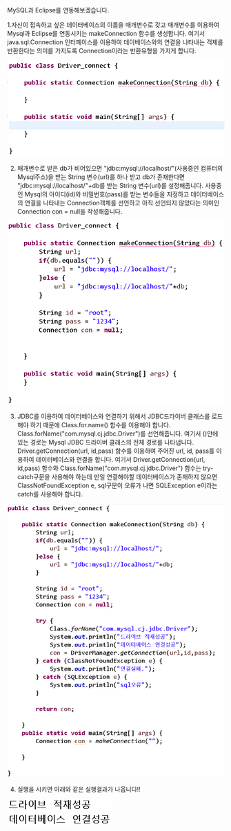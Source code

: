 MySQL과 Eclipse를 연동해보겠습니다.

1.자신이 접속하고 싶은 데이터베이스의 이름을 매개변수로 갖고 매개변수를 이용하여 Mysql과 Eclipse를 연동시키는 makeConnection 함수를 생성합니다. 여기서 java.sql.Connection 인터페이스를 이용하여 데이베이스와의 연결을 나타내는 객체를 반환한다는 의미를 가지도록 Connection이라는 반환유형을 가지게 합니다.

![실행 결과](https://github.com/junhyeok1667/JDBC-PROJECT-insurance-/blob/main/Day1-1.png)

2. 매개변수로 받은 db가 비어있으면 "jdbc:mysql://localhost/"(사용중인 컴퓨터의 Mysql주소)을 받는 String 변수(url)를 하나 받고 db가 존재한다면 "jdbc:mysql://localhost/"+db를 받는 String 변수(url)를 설정해줍니다.
사용중인 Mysql의 아이디(id)와 비밀번호(pass)를 받는 변수들을 지정하고 데이터베이스의 연결을 나타내는 Connection객체를 선언하고 아직 선언되지 않았다는 의미인 Connection con = null을 작성해줍니다.

![실행 결과](https://github.com/junhyeok1667/JDBC-PROJECT-insurance-/blob/main/Day1-2.png)

3. JDBC를 이용하여 데이터베이스와 연결하기 위해서 JDBC드라이버 클래스를 로드해야 하기 때문에 Class.for.name() 함수를 이용해야 합니다. Class.forName("com.mysql.cj.jdbc.Driver")를 선언해줍니다. 여기서 ()안에 있는 경로는 Mysql JDBC 드라이버 클래스의 전체 경로를 나타냅니다.
Driver.getConnection(url, id,pass) 함수를 이용하여 주어진 url, id, pass를 이용하여 데이터베이스와 연결을 합니다.
여기서 Driver.getConnection(url, id,pass) 함수와  Class.forName("com.mysql.cj.jdbc.Driver") 함수는 try-catch구문을 사용해야 하는데 만일 연결해야할 데이터베이스가 존재하지 않으면 ClassNotFoundException e, sql구문이 오류가 나면 SQLException e이라는 catch를 사용해야 합니다.

![실행 결과](https://github.com/junhyeok1667/JDBC-PROJECT-insurance-/blob/main/Day1-3.png)

4. 실행을 시키면 아래와 같은 실행결과가 나옵니다!!

 ![실행 결과](https://github.com/junhyeok1667/JDBC-PROJECT-insurance-/blob/main/Day1-4.png)

 
